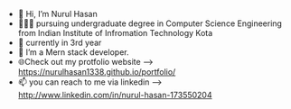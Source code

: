 - 👋 Hi, I’m Nurul Hasan
- 🧑🏻‍🎓 pursuing undergraduate degree in Computer Science Engineering from Indian Institute of Infromation Technology Kota
- 🔰 currently in 3rd year 
- 👀 I’m a Mern stack developer.
- 🌐Check out my protfolio website -->  https://nurulhasan1338.github.io/portfolio/
- 📫 you can reach to me via linkedin --> http://www.linkedin.com/in/nurul-hasan-173550204

<!---
Nurulhasan1338/Nurulhasan1338 is a ✨ special ✨ repository because its `README.md` (this file) appears on your GitHub profile.
You can click the Preview link to take a look at your changes.
--->

